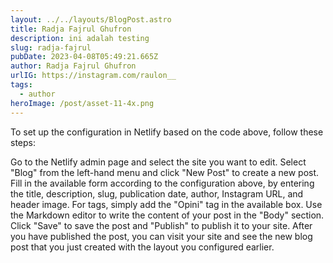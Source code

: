 ```yaml
---
layout: ../../layouts/BlogPost.astro
title: Radja Fajrul Ghufron
description: ini adalah testing
slug: radja-fajrul
pubDate: 2023-04-08T05:49:21.665Z
author: Radja Fajrul Ghufron
urlIG: https://instagram.com/raulon__
tags:
  - author
heroImage: /post/asset-11-4x.png
---
```

To set up the configuration in Netlify based on the code above, follow these steps:

Go to the Netlify admin page and select the site you want to edit.
Select "Blog" from the left-hand menu and click "New Post" to create a new post.
Fill in the available form according to the configuration above, by entering the title, description, slug, publication date, author, Instagram URL, and header image. For tags, simply add the "Opini" tag in the available box.
Use the Markdown editor to write the content of your post in the "Body" section.
Click "Save" to save the post and "Publish" to publish it to your site.
After you have published the post, you can visit your site and see the new blog post that you just created with the layout you configured earlier.



